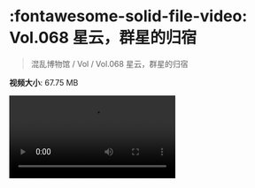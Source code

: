 # :fontawesome-solid-file-video: Vol.068 星云，群星的归宿

> 混乱博物馆 / Vol / Vol.068 星云，群星的归宿

**视频大小**: 67.75 MB

<div class="video"><video src="https://file.hsyhx.top/archive/混乱博物馆/Vol/068.mp4" controls preload>🤔 您的浏览器不支持 video 标签</video></div>